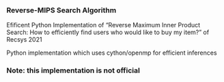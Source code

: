 ### Reverse-MIPS Search Algorithm

Efificent Python Implementation of “Reverse Maximum Inner Product Search: How to efficiently find users who would like to buy my item?” of Recsys 2021

Python implementation which uses cython/openmp for efficient inferences



### Note: this implementation is not official

